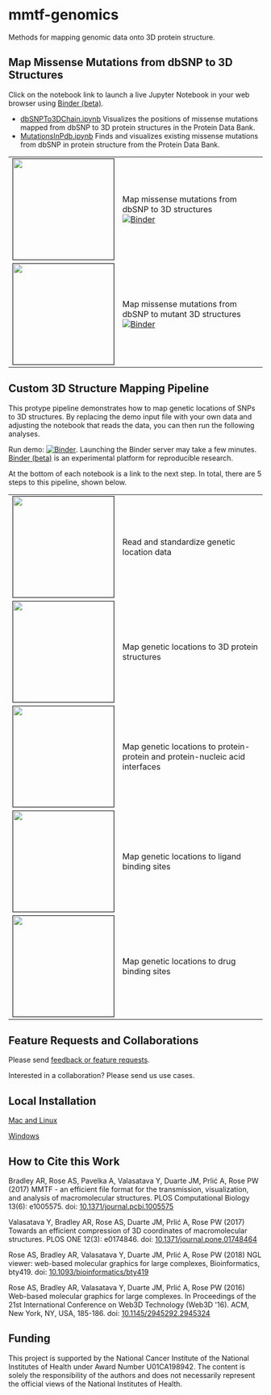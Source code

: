 # mmtf-genomics
Methods for mapping genomic data onto 3D protein structure.

## Map Missense Mutations from dbSNP to 3D Structures
Click on the notebook link to launch a live Jupyter Notebook in your web browser using [Binder (beta)](https://mybinder.org/).
* [dbSNPTo3DChain.ipynb](https://mybinder.org/v2/gh/sbl-sdsc/mmtf-genomics/master?filepath=dbsnp%2FdbSNPTo3DChain.ipynb) Visualizes the positions of missense mutations mapped from dbSNP to 3D protein structures in the Protein Data Bank. 
* [MutationsInPdb.ipynb](https://mybinder.org/v2/gh/sbl-sdsc/mmtf-genomics/master?filepath=dbsnp%2FMutationsInPdb.ipynb) Finds and visualizes existing missense mutations from dbSNP in protein structure from the Protein Data Bank. 

| | |
|:-- |:-- |
| <img class="tool-thumb" style="border-style: solid; border-width: 1px;" src="https://raw.githubusercontent.com/sbl-sdsc/mmtf-genomics/master/docs/dbsnp-1.png" width="200" /> | Map missense mutations from dbSNP to 3D structures <br> [![Binder](https://mybinder.org/badge_logo.svg)](https://mybinder.org/v2/gh/sbl-sdsc/mmtf-genomics/master?filepath=dbsnp%2FdbSNPTo3DChain.ipynb) |
| <img class="tool-thumb" style="border-style: solid; border-width: 1px;" src="https://raw.githubusercontent.com/sbl-sdsc/mmtf-genomics/master/docs/dbsnp-2.png" width="200" /> | Map missense mutations from dbSNP to mutant 3D structures <br> [![Binder](https://mybinder.org/badge_logo.svg)](https://mybinder.org/v2/gh/sbl-sdsc/mmtf-genomics/master?filepath=dbsnp%2FMutationsInPdb.ipynb) |

## Custom 3D Structure Mapping Pipeline
This protype pipeline demonstrates how to map genetic locations of SNPs to 3D structures.
By replacing the demo input file with your own data and adjusting the notebook that reads the data, you can then run the following analyses.

Run demo: [![Binder](https://mybinder.org/badge_logo.svg)](https://mybinder.org/v2/gh/sbl-sdsc/mmtf-genomics/master?filepath=pipeline1%2F1-ReadMutations.ipynb). Launching the Binder server may take a few minutes. [Binder (beta)](https://mybinder.org/) is an experimental platform for reproducible research.

At the bottom of each notebook is a link to the next step. In total, there are 5 steps to this pipeline, shown below.

| | |
|:-- |:-- |
| <img class="tool-thumb" style="border-style: solid; border-width: 1px;" src="https://raw.githubusercontent.com/sbl-sdsc/mmtf-genomics/master/docs/pipeline1-1.png" width="200" /> | Read and standardize genetic location data |
| <img class="tool-thumb" style="border-style: solid; border-width: 1px;" src="https://raw.githubusercontent.com/sbl-sdsc/mmtf-genomics/master/docs/pipeline1-2.png" width="200" /> | Map genetic locations to 3D protein structures |
| <img class="tool-thumb" style="border-style: solid; border-width: 1px;" src="https://raw.githubusercontent.com/sbl-sdsc/mmtf-genomics/master/docs/pipeline1-3.png" width="200" /> | Map genetic locations to protein-protein and protein-nucleic acid interfaces |
| <img class="tool-thumb" style="border-style: solid; border-width: 1px;" src="https://raw.githubusercontent.com/sbl-sdsc/mmtf-genomics/master/docs/pipeline1-4.png" width="200" /> | Map genetic locations to ligand binding sites |
| <img class="tool-thumb" style="border-style: solid; border-width: 1px;" src="https://raw.githubusercontent.com/sbl-sdsc/mmtf-genomics/master/docs/pipeline1-5.png" width="200" /> | Map genetic locations to drug binding sites |




## Feature Requests and Collaborations
Please send [feedback or feature requests](https://github.com/sbl-sdsc/mmtf-genomics/issues).

Interested in a collaboration? Please send us use cases. 

## Local Installation

[Mac and Linux](/docs/MacLinuxInstallation.md)

[Windows](/docs/WindowsInstallation.md)

## How to Cite this Work

Bradley AR, Rose AS, Pavelka A, Valasatava Y, Duarte JM, Prlić A, Rose PW (2017) MMTF - an efficient file format for the transmission, visualization, and analysis of macromolecular structures. PLOS Computational Biology 13(6): e1005575. doi: [10.1371/journal.pcbi.1005575](https://doi.org/10.1371/journal.pcbi.1005575)

Valasatava Y, Bradley AR, Rose AS, Duarte JM, Prlić A, Rose PW (2017) Towards an efficient compression of 3D coordinates of macromolecular structures. PLOS ONE 12(3): e0174846. doi: [10.1371/journal.pone.01748464](https://doi.org/10.1371/journal.pone.0174846)

Rose AS, Bradley AR, Valasatava Y, Duarte JM, Prlić A, Rose PW (2018) NGL viewer: web-based molecular graphics for large complexes, Bioinformatics, bty419. doi: [10.1093/bioinformatics/bty419](https://doi.org/10.1093/bioinformatics/bty419)

Rose AS, Bradley AR, Valasatava Y, Duarte JM, Prlić A, Rose PW (2016) Web-based molecular graphics for large complexes. In Proceedings of the 21st International Conference on Web3D Technology (Web3D '16). ACM, New York, NY, USA, 185-186. doi: [10.1145/2945292.2945324](https://doi.org/10.1145/2945292.2945324)

## Funding
This project is supported by the National Cancer Institute of the National Institutes of Health under Award Number U01CA198942. The content is solely the responsibility of the authors and does not necessarily represent the official views of the National Institutes of Health.
